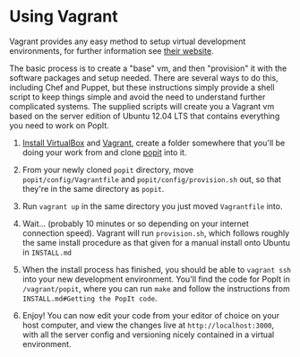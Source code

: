 # Using Vagrant
Vagrant provides any easy method to setup virtual development environments, for further information see [their website](http://www.vagrantup.com).

The basic process is to create a "base" vm, and then "provision" it with the software packages and setup needed. There are several ways to do this, including Chef and Puppet, but these instructions simply provide a shell script to keep things simple and avoid the need to understand further complicated systems. The supplied scripts will create you a Vagrant vm based on the server edition of Ubuntu 12.04 LTS that contains everything you need to work on PopIt.

1. [Install VirtualBox](http://www.virtualbox.org/wiki/Downloads) and [Vagrant](http://downloads.vagrantup.com/), create a folder somewhere that you'll be doing your work from and clone [popit](https://github.com/mysociety/popit) into it.

2. From your newly cloned `popit` directory, move `popit/config/Vagrantfile` and `popit/config/provision.sh` out, so that they're in the same directory as `popit`.

3. Run `vagrant up` in the same directory you just moved `Vagrantfile` into.

4. Wait... (probably 10 minutes or so depending on your internet connection speed). Vagrant will run `provision.sh`, which follows roughly the same install procedure as that given for a manual install onto Ubuntu in `INSTALL.md`

5. When the install process has finished, you should be able to `vagrant ssh` into your new development environment. You'll find the code for PopIt in `/vagrant/popit`, where you can run `make` and follow the instructions from `INSTALL.md#Getting the PopIt code`.

6. Enjoy! You can now edit your code from your editor of choice on your host computer, and view the changes live at `http://localhost:3000`, with all the server config and versioning nicely contained in a virtual environment.